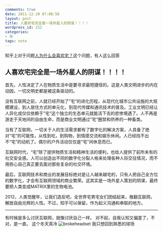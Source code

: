 ```yaml
---
comments: true
date: 2011-12-20 07:08:58
layout: post
title: 人喜欢宅完全是一场外星人的阴谋！！！！
wordpress_id: 212
categories:
- 杂
tags: note
---
```


知乎上对于问题[人为什么会喜欢宅？](http://www.zhihu.com/question/19977039)这个问题，有人这么回答


## 人喜欢宅完全是一场外星人的阴谋！！！！




首先，人性决定了人在物质生活中是要寻求最短捷径的。这是人类文明进步的内在动因，一切文明史都是被这条驱动的。


没有互联网之前，人就已经开始了”宅“的进化历程，从现代化城市公共设施的大规模建设，到人居住方式的单元化，到现代传媒和通讯技术的普及。工业文明已经让人异化成仅仅依赖于”宅“这个独立的生态单元就能活下去的悲惨境遇了。人不再是游走于天地间的自由生命，而是商业文明通过”宅“圈禁和供养的一种畜类。

当有了互联网，一切关于人的生活需求都有了数字化的解决方案，人具备了绝对“宅”的可能性，从性到吃，到购物，到情感交流和娱乐休闲。人已经找不出不“宅”的动机了。偶尔的户外活动仅仅是“宅”间休息而已。

互联网时代，“宅”除了提供物质生活和精神生活的便利，也给人提供了前所未有的社交安全感。人可以创造出不同的数字化分裂人格来处理各种人际交往情况，而不用担心自己真正要去面对那些复杂的社交环境。

最后，互联网技术和商业的发展目标绝对是让人越来越宅的，只有人把自己全方位的数字化，才会有互联网领域的商业繁荣。这其实是一场外星人策划的阴谋，最终要把人类变成MATRIX里的生物电池。

2012，人类觉醒年，让我们造反吧，全世界宅男宅女们团结起来，推翻互联网，解放自由光辉的人性。不过，知乎可以保留，作为起义沟通和串联的地方。







* * *



有时候是多么讨厌互联网，就像讨厌自己一样。
对不起，自我认知又偏差了，不对，是一直。
这个冬天真冷
![brokeheadset](https://h.xavierskip.com:42049/i/74edad20300b74a61229de220705b31d13f9415208814cde3b3791fba2ecedd6.jpg)
我只想回到熟悉的球场
